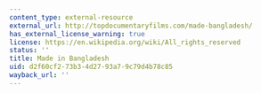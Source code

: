 ```yaml
---
content_type: external-resource
external_url: http://topdocumentaryfilms.com/made-bangladesh/
has_external_license_warning: true
license: https://en.wikipedia.org/wiki/All_rights_reserved
status: ''
title: Made in Bangladesh
uid: d2f60cf2-73b3-4d27-93a7-9c79d4b78c85
wayback_url: ''
---
```

